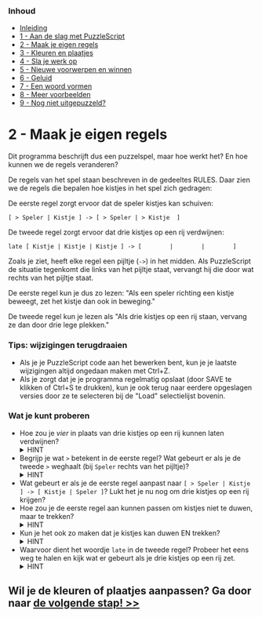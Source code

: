 ### Inhoud

- [Inleiding](index.md)
- [1 - Aan de slag met PuzzleScript](1-aan-de-slag-met-puzzlescript.md)
- [2 - Maak je eigen regels](2-maak-je-eigen-regels.md)
- [3 - Kleuren en plaatjes](3-kleuren-en-plaatjes.md)
- [4 - Sla je werk op](4-sla-je-werk-op.md)
- [5 - Nieuwe voorwerpen en winnen](5-nieuwe-voorwerpen-en-winnen.md)
- [6 - Geluid](6-geluid.md)
- [7 - Een woord vormen](7-een-woord-vormen.md)
- [8 - Meer voorbeelden](8-meer-voorbeelden.md)
- [9 - Nog niet uitgepuzzeld?](9-er-kan-nog-veel-meer.md)

# 2 - Maak je eigen regels

Dit programma beschrijft dus een puzzelspel, maar hoe werkt het? En hoe kunnen we de regels veranderen?

De regels van het spel staan beschreven in de gedeeltes RULES. Daar zien we de regels die bepalen hoe kistjes in het spel zich gedragen:

De eerste regel zorgt ervoor dat de speler kistjes kan schuiven:
```
[ > Speler | Kistje ] -> [ > Speler | > Kistje  ]
```

De tweede regel zorgt ervoor dat drie kistjes op een rij verdwijnen:
```
late [ Kistje | Kistje | Kistje ] -> [        |        |        ]
```

Zoals je ziet, heeft elke regel een pijltje (`->`) in het midden. Als PuzzleScript de situatie tegenkomt die links van het pijltje staat, vervangt hij die door wat rechts van het pijltje staat.

De eerste regel kun je dus zo lezen: "Als een speler richting een kistje beweegt, zet het kistje dan ook in beweging."

De tweede regel kun je lezen als "Als drie kistjes op een rij staan, vervang ze dan door drie lege plekken."

### Tips: wijzigingen terugdraaien
- Als je je PuzzleScript code aan het bewerken bent, kun je je laatste wijzigingen altijd ongedaan maken met Ctrl+Z.
- Als je zorgt dat je je programma regelmatig opslaat (door SAVE te klikken of Ctrl+S te drukken), kun je ook terug naar eerdere opgeslagen versies door ze te selecteren bij de "Load" selectielijst bovenin.

### Wat je kunt proberen ###
- Hoe zou je *vier* in plaats van drie kistjes op een rij kunnen laten verdwijnen?
  <details><summary>HINT</summary>Voeg zowel links en rechts een extra vakje toe in de regel. Vakjes worden gescheiden door <code>|</code>. Links en rechts van het pijltje moeten altijd evenveel vakjes staan.</details>
- Begrijp je wat `>` betekent in de eerste regel? Wat gebeurt er als je de tweede `>` weghaalt (bij `Speler` rechts van het pijltje)?
  <details><summary>HINT</summary><code>&gt;</code> heeft met beweging te maken. <code>&gt; Speler</code> betekent hier in feite: een naar het kistje bewegende speler.</details>
- Wat gebeurt er als je de eerste regel aanpast naar `[ > Speler | Kistje ] -> [ Kistje | Speler ]`? Lukt het je nu nog om drie kistjes op een rij krijgen?
- Hoe zou je de eerste regel aan kunnen passen om kistjes niet te duwen, maar te trekken?
  <details><summary>HINT</summary>Als <code>&gt; Speler</code> betekent "een speler die naar het kistje beweegt", hoe zou je dan "een speler die van het kistje af beweegt" zeggen?</details>
- Kun je het ook zo maken dat je kistjes kan duwen EN trekken?
  <details><summary>HINT</summary>Je kunt de eerste regel kopieren voor je 'm aanpast zoals bij de vorige vraag.</details>
- Waarvoor dient het woordje `late` in de tweede regel? Probeer het eens weg te halen en kijk wat er gebeurt als je drie kistjes op een rij zet.
  <details><summary>HINT</summary>Zonder het woordje <code>late</code> win je niet direct als je drie kistjes op een rij zet, maar pas als je nog een stap doet.</details>

## Wil je de kleuren of plaatjes aanpassen? Ga door naar [de volgende stap! >>](3-kleuren-en-plaatjes.md)